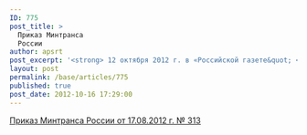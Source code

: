 ```yaml
---
ID: 775
post_title: >
  Приказ Минтранса
  России
author: apsrt
post_excerpt: '<strong> 12 октября 2012 г. в «Российской газете&quot; </strong> » (№ 5909) опубликован приказ Минтранса России от 17.08.2012 г. № 313 «Об утверждении Порядка и условий выдачи разрешений на переход судна или иного плавучего объекта к месту устранения выявленных нарушений», подготовленный в соответствии с пунктом 7 статьи 38(1) КВВТ'
layout: post
permalink: /base/articles/775
published: true
post_date: 2012-10-16 17:29:00
---
```

<a href="http://www.apsrt.ru/docs/ms45.docx"><span style="text-decoration:underline;">Приказ Минтранса России  от 17.08.2012 г.  № 313 </span></a>
